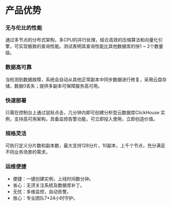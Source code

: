 # 产品优势

### 无与伦比的性能
通过多节点的分布式架构，多CPU的并行处理，结合高效的压缩算法和向量化引擎，可实现极致的查询性能。测试表明其查询性能比其他数据库的快1 ~ 2个数量级。



### 数据高可靠

当检测到数据故障，系统会自动从其他正常副本中同步数据进行修复，采用云盘存储，数据0丢失；提供多副本可保障服务高可用。



### 快速部署
只需在控制台上通过鼠标点击，几分钟内即可创建分析型云数据库ClickHouse  实例，支持高可用架构，具备监控告警功能，可立即投入使用，立即创造价值。



### 规格灵活
可执行定义分片数和副本数，最大支持128分片，10副本，上千个节点，充分满足不同业务场景的需求。



### 运维便捷
- 便捷：一键创建实例，上线时间数分钟。
- 省心：无须关注系统及数据库补丁。
- 无忧：多维监控，自动告警。
- 放心：专业团队7*24小时守护。

